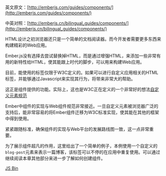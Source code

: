 英文原文：[http://emberjs.com/guides/components/](http://emberjs.com/guides/components/)

中英对照：[http://emberjs.cn/bilingual_guides/components/](http://emberjs.cn/bilingual_guides/components/)

HTML设计之初浏览器还只是一个简单的文档阅读器。而今开发者需要更多东西来构建精彩的Web应用。

Ember.js没有选择去尝试替换掉HTML，而是通过增强HTML，来添加一些非常有用的新特性给HTML，使其能跟上时代的脚步，可以用来构建Web应用。

目前，能使用的标签仅限于W3C定义的。如果可以进行自定义应用相关的HTML标签，并能够通过Javascript来实现其行为，将带来非常大的帮助。

这正是组件提供的功能。实际上，这也是W3C正在定义的一个非常好的想法[自定义元素规范](https://dvcs.w3.org/hg/webcomponents/raw-file/tip/spec/custom/index.html)

Ember中组件的实现与Web组件规范非常接近。一旦自定义元素被浏览器广泛的支持后，能非常容易的将Ember组件迁移为W3C标准实现，使其能在其他的框架中得到使用。

紧紧跟随标准，确保组件的实现与Web平台的发展路线图一致，这一点非常重要。

为了展示组件超凡的作用，这里给出了一个简单的例子，本例使用一个自定义的`blog-post`元素来表示一篇博客，该标签可以不停的在应用中重复使用。可以通过继续阅读本章其他部分来进一步了解如何创建组件。

<a class="jsbin-embed" href="http://jsbin.com/ifuxey/2/embed?live">JS Bin</a><script src="http://static.jsbin.com/js/embed.js"></script>
